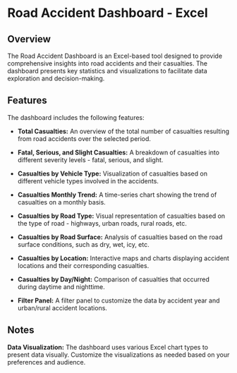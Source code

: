 # Road Accident Dashboard - Excel

## Overview

The Road Accident Dashboard is an Excel-based tool designed to provide comprehensive insights into road accidents and their casualties. The dashboard presents key statistics and visualizations to facilitate data exploration and decision-making.

## Features

The dashboard includes the following features:

- **Total Casualties:** An overview of the total number of casualties resulting from road accidents over the selected period.

- **Fatal, Serious, and Slight Casualties:** A breakdown of casualties into different severity levels - fatal, serious, and slight.

- **Casualties by Vehicle Type:** Visualization of casualties based on different vehicle types involved in the accidents.

- **Casualties Monthly Trend:** A time-series chart showing the trend of casualties on a monthly basis.

- **Casualties by Road Type:** Visual representation of casualties based on the type of road - highways, urban roads, rural roads, etc.

- **Casualties by Road Surface:** Analysis of casualties based on the road surface conditions, such as dry, wet, icy, etc.

- **Casualties by Location:** Interactive maps and charts displaying accident locations and their corresponding casualties.

- **Casualties by Day/Night:** Comparison of casualties that occurred during daytime and nighttime.

- **Filter Panel:** A filter panel to customize the data by accident year and urban/rural accident locations.

## Notes

 **Data Visualization:** The dashboard uses various Excel chart types to present data visually. Customize the visualizations as needed based on your preferences and audience.
